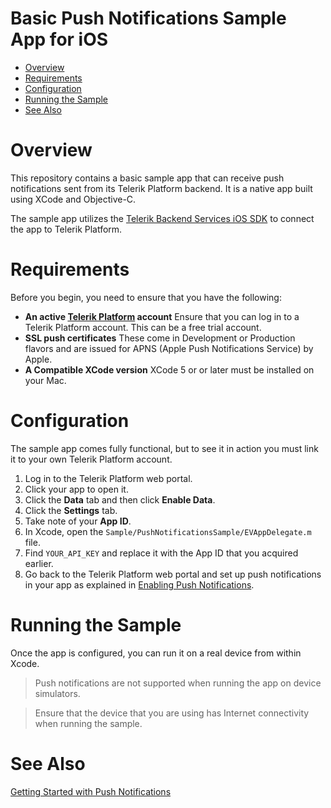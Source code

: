 # Basic Push Notifications Sample App for iOS


<a id="top"></a>
* [Overview](#overview)
* [Requirements](#requirements)
* [Configuration](#configuration)
* [Running the Sample](#running-the-sample)
* [See Also](#see-also)

# Overview

This repository contains a basic sample app that can receive push notifications sent from its Telerik Platform backend. It is a native app built using XCode and Objective-C.

The sample app utilizes the [Telerik Backend Services iOS SDK](http://docs.telerik.com/platform/backend-services/ios/getting-started-ios-sdk) to connect the app to Telerik Platform.

# Requirements

Before you begin, you need to ensure that you have the following:

- **An active [Telerik Platform](https://platform.telerik.com) account**
Ensure that you can log in to a Telerik Platform account. This can be a free trial account.
- **SSL push certificates** These come in Development or Production flavors and are issued for APNS (Apple Push Notifications Service) by Apple.
- **A Compatible XCode version** XCode 5 or or later must be installed on your Mac.

# Configuration

The sample app comes fully functional, but to see it in action you must link it to your own Telerik Platform account.

1. Log in to the Telerik Platform web portal.
2. Click your app to open it.
3. Click the **Data** tab and then click **Enable Data**.
4. Click the **Settings** tab.
2. Take note of your **App ID**.
3. In Xcode, open the `Sample/PushNotificationsSample/EVAppDelegate.m` file.
4. Find `YOUR_API_KEY` and replace it with the App ID that you acquired earlier.
5. Go back to the Telerik Platform web portal and set up push notifications in your app as explained in [Enabling Push Notifications](http://docs.telerik.com/platform/backend-services/javascript/push-notifications/push-enabling).

# Running the Sample

Once the app is configured, you can run it on a real device from within Xcode.

> Push notifications are not supported when running the app on device simulators.

> Ensure that the device that you are using has Internet connectivity when running the sample.

# See Also

[Getting Started with Push Notifications](http://docs.telerik.com/platform/backend-services/ios/push-notifications/push-getting-started)
